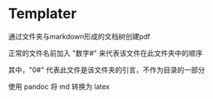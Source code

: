 # Templater

通过文件夹与markdown形成的文档树创建pdf

正常的文件名前加入 "数字#" 来代表该文件在此文件夹中的顺序

其中，"0#" 代表此文件是该文件夹的引言，不作为目录的一部分

使用 pandoc 将 md 转换为 latex
